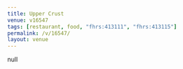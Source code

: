 ```yaml
---
title: Upper Crust
venue: v16547
tags: [restaurant, food, "fhrs:413111", "fhrs:413115"]
permalink: /v/16547/
layout: venue
---
```

null